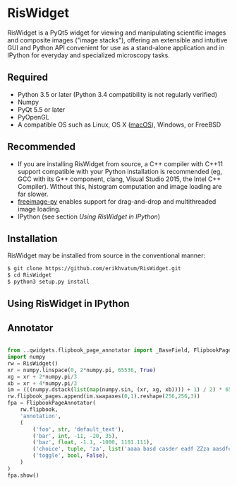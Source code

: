# RisWidget


RisWidget is a PyQt5 widget for viewing and manipulating scientific images and composite images ("image stacks"), offering
an extensible and intuitive GUI and Python API convenient for use as a stand-alone application and in IPython for everyday
and specialized microscopy tasks.

## Required
* Python 3.5 or later (Python 3.4 compatibility is not regularly verified)
* Numpy
* PyQt 5.5 or later
* PyOpenGL
* A compatible OS such as Linux, OS X ([macOS](https://en.wikipedia.org/wiki/MacOS_Sierra)), Windows, or FreeBSD

## Recommended
* If you are installing RisWidget from source, a C++ compiler with C++11 support compatible with your Python installation is
recommended (eg, GCC with its G++ component, clang, Visual Studio 2015, the Intel C++ Compiler). Without this, histogram
computation and image loading are far slower.
* [freeimage-py](https://github.com/zpincus/freeimage-py) enables support for drag-and-drop and multithreaded image loading.
* IPython (see section *Using RisWidget in IPython*)

## Installation
RisWidget may be installed from source in the conventional manner:
```sh
$ git clone https://github.com/erikhvatum/RisWidget.git
$ cd RisWidget
$ python3 setup.py install
```

## Using RisWidget in IPython


## Annotator

```python

from ..qwidgets.flipbook_page_annotator import _BaseField, FlipbookPageAnnotator
import numpy
rw = RisWidget()
xr = numpy.linspace(0, 2*numpy.pi, 65536, True)
xg = xr + 2*numpy.pi/3
xb = xr + 4*numpy.pi/3
im = (((numpy.dstack(list(map(numpy.sin, (xr, xg, xb)))) + 1) / 2) * 65535).astype(numpy.uint16)
rw.flipbook_pages.append(im.swapaxes(0,1).reshape(256,256,3))
fpa = FlipbookPageAnnotator(
    rw.flipbook,
    'annotation',
    (
        ('foo', str, 'default_text'),
        ('bar', int, -11, -20, 35),
        ('baz', float, -1.1, -1000, 1101.111),
        ('choice', tuple, 'za', list('aaaa basd casder eadf ZZza aasdfer lo ad bas za e12 1'.split())),
        ('toggle', bool, False),
    )
)
fpa.show()
```
